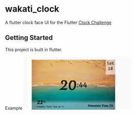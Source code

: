 # wakati_clock

A flutter clock face UI for the Flutter [Clock Challenge](https://flutter.dev/clock#)

## Getting Started

This project is built in flutter.

Example
<img src='screenshot.png' width='350'>
